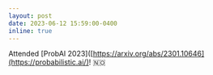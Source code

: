 ```yaml
---
layout: post
date: 2023-06-12 15:59:00-0400
inline: true
---
```


Attended [ProbAI 2023]([https://arxiv.org/abs/2301.10646](https://probabilistic.ai/)! 🇳🇴 

